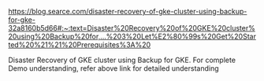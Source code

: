 https://blog.searce.com/disaster-recovery-of-gke-cluster-using-backup-for-gke-32a8160b5d66#:~:text=Disaster%20Recovery%20of%20GKE%20cluster%20using%20Backup%20for,...%203%20Let%E2%80%99s%20Get%20Started%20%21%21%20Prerequisites%3A%20


Disaster Recovery of GKE cluster using Backup for GKE. For complete Demo understanding, refer above link for detailed understanding